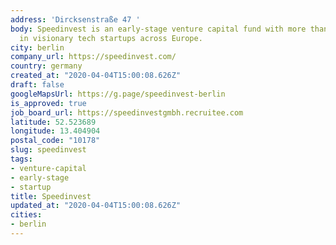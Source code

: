 ```yaml
---
address: 'Dircksenstraße 47 '
body: Speedinvest is an early-stage venture capital fund with more than €400m to invest
  in visionary tech startups across Europe.
city: berlin
company_url: https://speedinvest.com/
country: germany
created_at: "2020-04-04T15:00:08.626Z"
draft: false
googleMapsUrl: https://g.page/speedinvest-berlin
is_approved: true
job_board_url: https://speedinvestgmbh.recruitee.com
latitude: 52.523689
longitude: 13.404904
postal_code: "10178"
slug: speedinvest
tags:
- venture-capital
- early-stage
- startup
title: Speedinvest
updated_at: "2020-04-04T15:00:08.626Z"
cities:
- berlin
---
```

